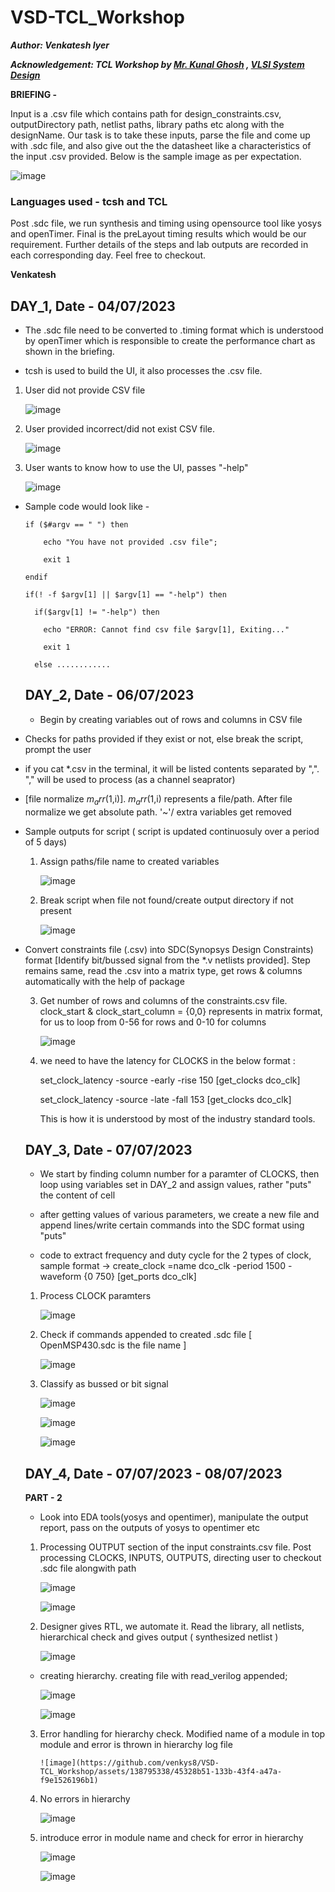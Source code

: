 # VSD-TCL_Workshop
***Author: Venkatesh Iyer***

***Acknowledgement: TCL Workshop by [Mr. Kunal Ghosh](https://github.com/kunalg123) , [VLSI System Design](https://www.vlsisystemdesign.com/)***

**BRIEFING -**

Input is a .csv file which contains path for design_constraints.csv, outputDirectory path, netlist paths, library paths etc along with the designName. 
Our task is to take these inputs, parse the file and come up with .sdc file, and also give out the the datasheet like a characteristics of the input .csv provided. 
Below is the sample image as per expectation. 

![image](https://github.com/venkys8/VSD-TCL_Workshop/assets/138795338/52ecd2aa-0340-4405-9bd6-cfe234da8896)


### **Languages used - tcsh and TCL**

Post .sdc file, we run synthesis and timing using opensource tool like yosys and openTimer. Final is the preLayout timing results which would be our requirement. 
Further details of the steps and lab outputs are recorded in each corresponding day. Feel free to checkout.

**Venkatesh**

## **DAY_1, Date - 04/07/2023**
* The .sdc file need to be converted to .timing format which is understood by openTimer which is responsible to create the performance chart as shown in the briefing.

* tcsh is used to build the UI, it also processes the .csv file.

1. User did not provide CSV file

   ![image](https://github.com/venkys8/VSD-TCL_Workshop/assets/138795338/b717f60c-81ca-4b4f-a942-9c92a74aa9c1)


2. User provided incorrect/did not exist CSV file.

    ![image](https://github.com/venkys8/VSD-TCL_Workshop/assets/138795338/15139899-3bad-4e94-a49b-c6613c694e01)


3. User wants to know how to use the UI, passes "-help"

    ![image](https://github.com/venkys8/VSD-TCL_Workshop/assets/138795338/2cc86f92-697c-4afd-bd8a-e55148431cb2)

   
* Sample code would look like -
  ```
  if ($#argv == " ") then

	  echo "You have not provided .csv file";
    
	  exit 1
   
  endif
  ```
  ```
  if(! -f $argv[1] || $argv[1] == "-help") then

    if($argv[1] != "-help") then
 
	  echo "ERROR: Cannot find csv file $argv[1], Exiting..."
  
	  exit 1
  
	else ............
  ```

  ## **DAY_2, Date - 06/07/2023**

  - Begin by creating variables out of rows and columns in CSV file

- Checks for paths provided if they exist or not, else break the script, prompt the user 

- if you cat *.csv in the terminal, it will be listed contents separated by ",". "," will be used to process (as a channel seaprator)

- [file normalize $m_arr(1,$i)]. $m_arr(1,$i) represents a file/path. After file normalize we get absolute path. '~'/ extra variables get removed

* Sample outputs for script ( script is updated continuosuly over a period of 5 days)
    1. Assign paths/file name to created variables

        ![image](https://github.com/venkys8/VSD-TCL_Workshop/assets/138795338/03d1c179-8083-400f-9379-611e548c7747)

    2. Break script when file not found/create output directory if not present
 
         ![image](https://github.com/venkys8/VSD-TCL_Workshop/assets/138795338/a5cbd7c4-c19f-4a65-9c3c-0ef28bc729e6)

* Convert constraints file (.csv) into SDC(Synopsys Design Constraints) format [Identify bit/bussed signal from the *.v netlists provided]. Step remains same, read the .csv into a matrix type, get rows & columns automatically with the help of package

    3.  Get number of rows and columns of the constraints.csv file. clock_start & clock_start_column = {0,0} represents in matrix format,
        for us to loop from 0-56 for rows and 0-10 for columns

          ![image](https://github.com/venkys8/VSD-TCL_Workshop/assets/138795338/518bc847-22a8-45d5-a0d1-832b14d0bb9c)

    4. we need to have the latency for CLOCKS in the below format :
       
       set_clock_latency -source -early -rise 150 [get_clocks dco_clk]
       
       set_clock_latency -source -late -fall 153 [get_clocks dco_clk]
       
       This is how it is understood by most of the industry standard tools.

  ## **DAY_3, Date - 07/07/2023**

  - We start by finding column number for a paramter of CLOCKS, then loop using variables set in DAY_2 and assign values, rather "puts" the content of cell

  - after getting values of various parameters, we create a new file and append lines/write certain commands into the SDC format using "puts"

  - code to extract frequency and duty cycle for the 2 types of clock, sample format -> create_clock =name dco_clk -period 1500 -waveform {0 750} [get_ports dco_clk]


  1. Process CLOCK paramters
   
       ![image](https://github.com/venkys8/VSD-TCL_Workshop/assets/138795338/8e5ac623-de3e-4077-8f54-0cf980215f1b)

  2. Check if commands appended to created .sdc file [ OpenMSP430.sdc is the file name ]

       ![image](https://github.com/venkys8/VSD-TCL_Workshop/assets/138795338/dda9fa5a-c85c-4513-943c-605b0f2af429)

  3. Classify as bussed or bit signal

       ![image](https://github.com/venkys8/VSD-TCL_Workshop/assets/138795338/c988e403-b126-46aa-aba1-6fe9cc612bf9)

       ![image](https://github.com/venkys8/VSD-TCL_Workshop/assets/138795338/4e7c9c2c-8f3d-4a8d-8b60-4e52720a85bc)

       ![image](https://github.com/venkys8/VSD-TCL_Workshop/assets/138795338/aa3edba2-22f4-425f-8f07-760c2f73f8ef)

  ## **DAY_4, Date - 07/07/2023 - 08/07/2023**

    **PART - 2**
  
  - Look into EDA tools(yosys and opentimer), manipulate the output report, pass on the outputs of yosys to opentimer etc

  1.  Processing OUTPUT section of the input constraints.csv file. Post processing CLOCKS, INPUTS, OUTPUTS, directing user to checkout .sdc file alongwith path

 
        ![image](https://github.com/venkys8/VSD-TCL_Workshop/assets/138795338/69bd8bd3-f266-4a24-82e2-8df995d63ebf)


        ![image](https://github.com/venkys8/VSD-TCL_Workshop/assets/138795338/70c97610-e7bd-46d4-8ca7-abaf896af194)



  2. Designer gives RTL, we automate it. Read the library, all netlists, hierarchical check and gives output ( synthesized netlist )

        ![image](https://github.com/venkys8/VSD-TCL_Workshop/assets/138795338/b5b3405f-a273-4564-b4ab-f6a345475304)


    - creating hierarchy. creating file with read_verilog appended;

         ![image](https://github.com/venkys8/VSD-TCL_Workshop/assets/138795338/18cf62da-90e9-40a3-bfab-f9113a3cb18f)

         ![image](https://github.com/venkys8/VSD-TCL_Workshop/assets/138795338/96fa2b27-fd78-4b88-893c-c34a4246cae7)

  3. Error handling for hierarchy check. Modified name of a module in top module and error is thrown in hierarchy log file

         ![image](https://github.com/venkys8/VSD-TCL_Workshop/assets/138795338/45328b51-133b-43f4-a47a-f9e1526196b1)


  4.  No errors in hierarchy

        ![image](https://github.com/venkys8/VSD-TCL_Workshop/assets/138795338/b4f4b78e-cd0f-4ecb-9fd1-6729b434b5ce)


  5. introduce error in module name and check for error in hierarchy

        ![image](https://github.com/venkys8/VSD-TCL_Workshop/assets/138795338/e18c1532-2b38-4b88-a9b5-ecee3aa509c5)

        ![image](https://github.com/venkys8/VSD-TCL_Workshop/assets/138795338/28cc3e50-56ba-444e-9651-c4045d6cbecd)



